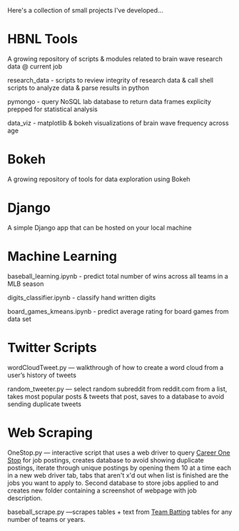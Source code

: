 
Here's a collection of small projects I've developed...

# HBNL Tools
A growing repository of scripts & modules related to brain wave research data @ current job

research_data - scripts to review integrity of research data & call shell scripts to analyze data & parse results in python

pymongo - query NoSQL lab database to return data frames explicity prepped for statistical analysis

data_viz - matplotlib & bokeh visualizations of brain wave frequency across age


# Bokeh
A growing repository of tools for data exploration using Bokeh


# Django

A simple Django app that can be hosted on your local machine


# Machine Learning 

baseball_learning.ipynb - predict total number of wins across all teams in a MLB season

digits_classifier.ipynb - classify hand written digits

board_games_kmeans.ipynb - predict average rating for board games from data set


# Twitter Scripts

wordCloudTweet.py — walkthrough of how to create a word cloud from a user’s history of tweets

random_tweeter.py — select random subreddit from reddit.com from a list, takes most popular posts & tweets that post, saves to a database to avoid sending duplicate tweets


# Web Scraping 

OneStop.py — interactive script that uses a web driver to query [Career One Stop](https://www.careeronestop.org/JobSearch/job-Search.aspx) for job postings, creates database to avoid showing duplicate postings, iterate through unique postings by opening them 10 at a time each in a new web driver tab, tabs that aren't x'd out when list is finished are the jobs you want to apply to.  Second database to store jobs applied to and creates new folder containing a screenshot of webpage with job description.
 

baseball_scrape.py —scrapes tables + text from [Team Batting](https://www.baseball-reference.com/teams/NYM/2017.shtml) tables for any number of teams or years.   
